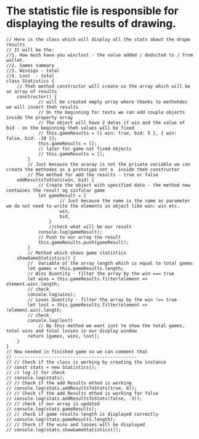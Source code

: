 # The statistic file is responsible for displaying the results of drawing.

    // Here is the class which will display all the stats about the drqaw results
    // It will be the:
    //1. How much have you win/lost - the value added / deducted to / from wallet.
    //2. Games summary
    //3. Winnigs - total
    //4. Lost  - total
    class Statistics {
        // Theh method constructor will create us the array which will be an array of results
        constructor() {
                // will be created empty array where thanks to methohdes we will insert theh results
                // On the beginning for tests we can add couple objects inside the property array
                // The object will have 2 datas if win and the value of bid - on the beginning theh values will be fixed
                // this.gameResults = [{ win: true, bid: 5 }, { win: false, bid: -10 }];
                this.gameResults = [];
                // later for game not fixed objects
                // this.gameResults = [];
            }
            // Just because the araray is not the private variable we can create the methodes as a prototype not a  inside theh constructor
            // The method for add the results - true or false
        addResultsToStats(win, bid) {
                // Create the object with specified data - the method now containes the result og sinfular game
                let gameResult = {
                        // Just because the name is the same as parameter we do not need to write the elements in object like win: win etc.
                        win,
                        bid,
                    }
                    //check what will be our result
                console.log(gameResult);
                // Push to our array the result
                this.gameResults.push(gameResult);
            }
            // Method which shows game statistics
        showGameStatistics() {
            //  Variable of the array length which is equal to total games
            let games = this.gameResults.length;
            // Wins Quantity - filter the array by the win === true
            let wins = this.gameResults.filter(element => element.win).length;
            // check
            console.log(wins);
            // Loses Quantity - filter the array by the win !== true
            let lost = this.gameResults.filter(element => !element.win).length;
            // check
            console.log(lost)
                // By this method we want just to show the total games, total wins and total losses in our display window
            return [games, wins, lost];
        }
    }
    // Now needed in finished game so we can comment that 
    // ----------------------------------------------
    // // Check if the class is working by creating the instance
    // const stats = new Statistics();
    // // log it for check
    // console.log(stats);
    // // Check if the add Results mthod is working
    // console.log(stats.addResultsToStats(true, 8));
    // // Check if the add Results mthod is working for false
    // console.log(stats.addResultsToStats(false, -3));
    // // check if our array is updated
    // console.log(stats.gameResults);
    // // check if game results length is displayed correctly
    // console.log(stats.gameResults.length);
    // // Check if the wins and looses will be displayed
    // console.log(stats.showGameStatistics());